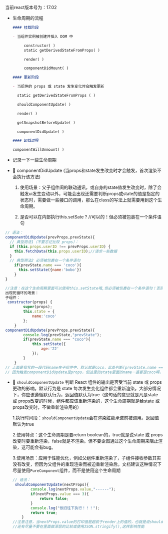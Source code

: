 当前react版本号为：17.02

- 生命周期的流程

  ```markdown
  #### 挂载阶段
  
  - 当组件实例被创建并插入 DOM 中
  
    ​	constructor( )
    ​	static getDerivedStateFromProps( )
  
    ​	render( )
  
       componentDidMount( )
  
  #### 更新阶段
  
  - 当组件的 props 或 state 发生变化时会触发更新
  
    static getDerivedStateFromProps ( )
  
    shouldComponentUpdate( ) 
  
    render( )
  
    getSnapshotBeforeUpdate( )  
  
    componentDidUpdate( )
  
  #### 卸载过程
  
  componentWillUnmount( )
  ```

- 记录一下一些生命周期

- 🌺 componentDidUpdate (当props和state发生改变时才会触发，首次渲染不会执行该方法)

  1. 使用场景：父子组件间的联动通讯，或自身的state值发生改变时，除了会触发ui发生变动以外，可能会出现还需要判断props或state的值是指定的状态时，需要做一些接口的调用，那么在class的写法上就需要用到这个生命周期。

  2. 是否可以在内部执行this.setSate ? //可以的！但必须被包裹在一个条件语句

```javascript
// 语法：
componentDidUpdate(prevProps,prevState){
  // 典型用法1（不要忘记比较 props）：
  if (this.props.userID !== prevProps.userID) {
    this.fetchData(this.props.userID);//请求一些数据
  }
  // 典型用法2 必须被包裹在一个条件语句
  	if(prevState.name === 'coco'){
      this.setState({name:'bobo'})
    }
}

//注意：在这个生命周期里面可以使用this.setState哦,但必须被包裹在一个条件语句！否则会出现死循环
出现死循环的场景：
子组件：
 constructor(props) {
        super(props);
        this.state = {
            name:'coco'
        };
    }
componentDidUpdate(prevProps,prevState){
        console.log(prevState,"prevState");
        if(prevState.name === "coco"){
            this.setState({
                age:'22'
            });
        }
    }
// 上面是我写的一段代码name在子组件中，默认就是coco，此处判断(prevState.name === "coco"，我点击父组件prevProps发生了改变，为什么这里会造成死循环呢？
// 因为触发componentDidUpdate是props，但这里的state里面的name一直都是coco啊，所以第一次是props触发的componentDidUpdate，并且满足判断条件，进入setState中，那么之后地第二次，第三次...都是因为这个setState而触发componentDidUpdate，并且这个name一直为coco，所以一直满足条件，那么这里就造成死循环了。
```



- 🌺 `shouldComponentUpdate` 判断 React 组件的输出是否受当前 state 或 props 更改的影响。默认行为是 state 每次发生变化组件都会重新渲染。大部分情况下，你应该遵循默认行为，返回值默认为true（这句话的意思就是凡是state 或 props改变的时候，组件都应该重新渲染的，这个生命周期就是给state 或 props改变时，不做重新渲染用的）

  1.执行时间段：`shouldComponentUpdate`会在渲染脏歘承诺前被调用。返回值默认为true

  2.使用特点：这个生命周期是要return boolean的，true就是说state 或 props改变时要重新渲染，false就是不渲染。但不要企图通过这个生命周期来阻止渲染，这可能会有bug。

  3.使用场景：应用于性能优化，例如父组件重新渲染了，子组件接收参数其实没有改变，但因为父组件的重现渲染而被迫重新渲染后。文档建议这种情况下尽量使用`PureComponent`组件，而不是使用这个生命周期

  ```javascript
  // 语法：
   shouldComponentUpdate(nextProps){
          console.log(nextProps.value,"------");
          if(nextProps.value === 3){
              return false;
          }
          console.log("依旧往下执行！！！");
          return true;
      }
  //注意注意，当nextProps.value的打印值是超前于render上的值的，也就是说shouldComponentUpdate是在渲染前执行的。
  //还有尽量不要在里面做深层的比较或使用JSON.stringify(),这样影响性能
  
  ```

  



